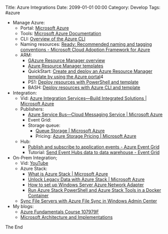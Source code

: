 Title: Azure Integrations
Date: 2099-01-01 00:00
Category: Develop
Tags: #azure

* Manage Azure:
    * Portal: [Microsoft Azure](https://portal.azure.com/#home)
    * Tools: [Microsoft Azure Documentation](https://docs.microsoft.com/en-us/azure/#pivot=sdkstools)
    * CLI: [Overview of the Azure CLI](https://docs.microsoft.com/en-us/cli/azure/?view=azure-cli-latest)
    * Naming resources: [Ready: Recommended naming and tagging conventions - Microsoft Cloud Adoption Framework for Azure](https://docs.microsoft.com/en-us/azure/cloud-adoption-framework/ready/considerations/naming-and-tagging#naming-rules-and-restrictions)
    * ARM:
        * [GAzure Resource Manager overview](http://docs.microsoft.com/en-ushttps://docs.microsoft.com/en-us/azure/azure-resource-manager/template-deployment-overview/azure/azure-resource-manager/resource-group-overview#resource-groups)
        * [Azure Resource Manager templates](https://docs.microsoft.com/en-us/azure/azure-resource-manager/template-deployment-overview)
        * QuickStart: [Create and deploy an Azure Resource Manager template by using the Azure portal](https://docs.microsoft.com/en-us/azure/azure-resource-manager/resource-manager-quickstart-create-templates-use-the-portal)4
        * PS1: [Deploy resources with PowerShell and template](https://docs.microsoft.com/en-us/azure/azure-resource-manager/resource-group-template-deploy)
        * BASH: [Deploy resources with Azure CLI and template](https://docs.microsoft.com/en-us/azure/azure-resource-manager/resource-group-template-deploy-cli)
* Integration:
    * Vid: [Azure Integration Services—Build Integrated Solutions | Microsoft Azure](https://azure.microsoft.com/en-us/product-categories/integration/)
    * Publishers:
        * [Azure Service Bus—Cloud Messaging Service | Microsoft Azure](https://azure.microsoft.com/en-us/services/service-bus/)
        * Event Grid:
        * Storage queue:
            * [Queue Storage | Microsoft Azure](https://azure.microsoft.com/en-us/services/storage/queues/)
            * Pricing: [Azure Storage Pricing | Microsoft Azure](https://azure.microsoft.com/en-us/pricing/details/storage/)
    * Hub:
        * [Publish and subscribe to application events - Azure Event Grid](https://docs.microsoft.com/en-us/azure/event-grid/overview)
        * Tutorial: [Send Event Hubs data to data warehouse - Event Grid](https://docs.microsoft.com/en-us/azure/event-grid/event-grid-event-hubs-integration)
* On-Prem Integration;
    * Vid: [YouTube](https://www.youtube.com/watch?v=JUKt7ajE1Y8&list=PLXtHYVsvn_b8xpydYGuVR0b7gWu4JJfRh&index=4&t=0s)
    * Azure Stack:
        * [What is Azure Stack | Microsoft Azure](https://azure.microsoft.com/en-us/overview/azure-stack/)
        * [Unlock Legacy Data with Azure Stack | Microsoft Azure](https://azure.microsoft.com/en-us/solutions/architecture/unlock-legacy-data/)
        * [How to set up Windows Server Azure Network Adapter](https://www.thomasmaurer.ch/2018/09/windows-server-azure-network-adapter/)
        * [Run Azure Stack PowerShell and Azure Stack Tools in a Docker Container](https://www.thomasmaurer.ch/2018/03/run-azure-stack-powershell-azure-stack-tools-docker-container/)
    * [Sync File Servers with Azure File Sync in Windows Admin Center](https://www.thomasmaurer.ch/2019/04/sync-file-servers-with-azure-file-sync-in-windows-admin-center/)
* My blogs:
    * [Azure Fundamentals Course 107979F](https://rasor.github.io/azure-fundamentals-course-107979f.html)
    * [Microsoft Architecture and Implementations](https://rasor.github.io/microsoft-architecture-and-implementations.html)


The End
